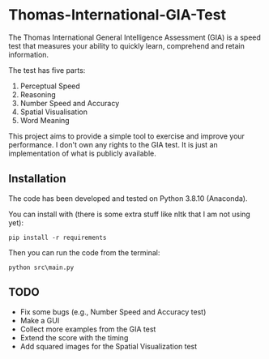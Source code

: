 # Thomas-International-GIA-Test 

The Thomas International General Intelligence Assessment (GIA) is a speed test that measures your ability to quickly learn, comprehend and retain information.

The test has five parts:

1. Perceptual Speed
2. Reasoning
3. Number Speed and Accuracy
4. Spatial Visualisation
5. Word Meaning

This project aims to provide a simple tool to exercise and improve your performance.
I don't own any rights to the GIA test. It is just an implementation of what is publicly available.

## Installation

The code has been developed and tested on Python 3.8.10 (Anaconda).

You can install with (there is some extra stuff like nltk that I am not using yet):
```
pip install -r requirements
```

Then you can run the code from the terminal:
```
python src\main.py
```

## TODO
- Fix some bugs (e.g., Number Speed and Accuracy test)
- Make a GUI
- Collect more examples from the GIA test
- Extend the score with the timing
- Add squared images for the Spatial Visualization test
